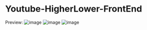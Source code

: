 # Youtube-HigherLower-FrontEnd

Preview:
![image](https://github.com/anddyyyy46/Youtube-HigherLower-FrontEnd/assets/132681533/2d4d2ceb-39c8-474a-977f-0f77f323d2c9) ![image](https://github.com/anddyyyy46/Youtube-HigherLower-FrontEnd/assets/132681533/74f65514-2fa9-44e9-9a0a-091fd74a3e67) ![image](https://github.com/anddyyyy46/Youtube-HigherLower-FrontEnd/assets/132681533/7959ebb4-f6be-4703-84de-e03fd1a712b7)




